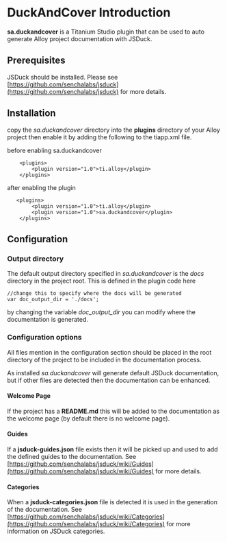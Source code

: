 # DuckAndCover Introduction

**sa.duckandcover** is a Titanium Studio plugin that can be used to auto generate Alloy project documentation with JSDuck.


## Prerequisites

JSDuck should be installed. Please see [https://github.com/senchalabs/jsduck](https://github.com/senchalabs/jsduck) for more details.


## Installation

copy the *sa.duckandcover* directory into the **plugins** directory of your Alloy project then enable it by adding the following to the tiapp.xml file.

before enabling sa.duckandcover

```
    <plugins>
        <plugin version="1.0">ti.alloy</plugin>
    </plugins>
```

after enabling the plugin

```
   <plugins>
        <plugin version="1.0">ti.alloy</plugin>
        <plugin version="1.0">sa.duckandcover</plugin>
    </plugins>
```

## Configuration


### Output directory

The default output directory specified in *sa.duckandcover* is the *docs* directory in the project root. This is defined in the plugin code here

```
//change this to specify where the docs will be generated
var doc_output_dir = './docs';
```

by changing the variable *doc_output_dir* you can modify where the documentation is generated.

### Configuration options

All files mention in the configuration section should be placed in the root directory of the project to be included in the documentation process.

As installed *sa.duckandcover* will generate default JSDuck documentation, but if other files are detected then the documentation can be enhanced.

#### Welcome Page
 
If the project has a **README.md** this will be added to the documentation as the welcome page (by default there is no welcome page).

#### Guides

If a **jsduck-guides.json** file exists then it will be picked up and used to add the defined guides to the documentation. See [https://github.com/senchalabs/jsduck/wiki/Guides](https://github.com/senchalabs/jsduck/wiki/Guides) for more details.

#### Categories

When a **jsduck-categories.json** file is detected it is used in the generation of the documentation. See [https://github.com/senchalabs/jsduck/wiki/Categories](https://github.com/senchalabs/jsduck/wiki/Categories) for more information on JSDuck categories.

